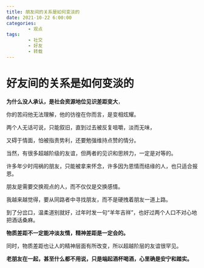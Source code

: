 ```yaml
---
title: 朋友间的关系是如何变淡的
date: 2021-10-22 6:00:00
categories:
        - 观点
tags:
        - 社交
        - 好友
        - 转载
---
```


# 好友间的关系是如何变淡的

**为什么没人承认，是社会资源地位见识差距变大**，

你的苦闷他无法理解，他的彷徨在你而言，是变相炫耀。

两个人无话可说，只能叙旧，直到过去被反复咀嚼，淡而无味，

又碍于情面，怕被指责势利，还要勉强维持点赞的情分。

当然，有很多超越阶级的友谊，但两者的见识和思辨力，一定是对等的。

许多年少时闯祸的朋友，只能被拿来怀念，许多因为恩情而结缘的人，也只适合报恩。

朋友是需要交换观点的人，而不仅仅是交换感情。

我越来越觉得，要从同路者中寻找朋友，而不是硬拽着朋友一道上路。

到了分岔口，温柔道别就好，过年时发一句“羊年吉祥”，也好过两个人口不对心地把酒话桑麻。

**物质差距不一定能冲淡友情，精神差距是一定会的。**

同时，物质差距也让人的精神层面有所改变，所以超越阶层的友谊很罕见。

**老朋友在一起，甚至什么都不用说，只是端起酒杯喝酒，心里确是安宁和踏实。**
